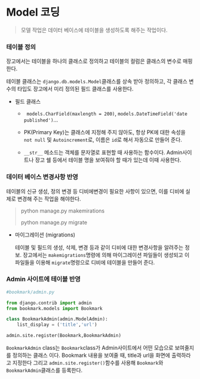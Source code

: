 # Model 코딩

> 모델 작업은 데이터 베이스에 테이블을 생성하도록 해주는 작업이다.

### 테이블 정의

장고에서는 테이블을 하나의 클래스로 정의하고 테이블의 컬럼은 클래스의 변수로 매핑한다. 

테이블 클래스는 `django.db.models.Model`클래스를 상속 받아 정의하고, 각 클래스 변수의 타입도 장고에서 미리 정의된 필드 클래스를 사용한다.

- 필드 클래스

  - ` models.CharField(maxlength = 200)`, `models.DateTimeField('date published')`...

  - PK(Primary Key)는 클래스에 지정해 주지 않아도, 항상 PK에 대한 속성을 `not null` 및 `Autoincrement`로, 이름은 `id`로 해서 자동으로 만들어 준다.
  - `__str__` 메소드는 객체를 문자열로 표현할 때 사용하는 함수이다. Admin사이트나 장고 쉘 등에서 테이블 명을 보여줘야 할 때가 있는데 이때 사용한다.



### 데이터 베이스 변경사항 반영

테이블의 신규 생성, 정의 변경 등 디비에변경이 필요한 사항이 있으면, 이를 디비에 실제로 변경해 주는 작업을 해야한다. 

> python manage.py makemirations
>
> python manage.py migrate

- 마이그레이션 (migrations)

  테이블 및 필드의 생성, 삭제, 변경 등과 같이 디비에 대한 변경사항을 알려주는 정보. 장고에서는 `makemigrations`명령에 의해 마이그레이션 파일들이 생성되고 이 파일들을 이용해 `migrate`명령으로 디비에 테이블을 만들어 준다.

### Admin 사이트에 테이블 반영

```python
#bookmark/admin.py

from django.contrib import admin
from bookmark.models import Bookmark

class BookmarkAdmin(admin.ModelAdmin):
    list_display = ('title','url')

admin.site.register(Bookmark,BookmarkAdmin)
```

`BookmarkAdmin` class는 `Bookmark`class가 Admin사이트에서 어떤 모습으로 보여줄지를 정의하는 클래스 이다. Bookmark 내용을 보여줄 때, title과 url을 화면에 출력하라고 지정한다 그리고 `admin.site.register()`함수를 사용해 `Bookmark`와 `BookmarkAdmin`클래스를 등록한다.
